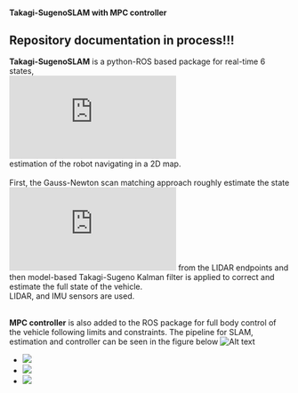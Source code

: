 #### Takagi-SugenoSLAM with MPC controller

## Repository documentation in process!!! 


**Takagi-SugenoSLAM** is a python-ROS based package for real-time 6 states, <br />
![equation](http://www.sciweavers.org/tex2img.php?eq=%5Bv_x%2C%20v_y%2C%20%5Comega%2C%20X%2C%20Y%2C%20%5Ctheta%5D%5ET%0A&bc=White&fc=Black&im=jpg&fs=12&ff=arev&edit=0) 
<br />
estimation of the robot navigating in a 2D map. <br />
<br />
First, the Gauss-Newton scan matching approach roughly estimate the state ![equation](http://www.sciweavers.org/tex2img.php?eq=%5BX%2C%20Y%2C%20%5Ctheta%5D%5ET%0A&bc=White&fc=Black&im=jpg&fs=12&ff=arev&edit=0) from the LIDAR endpoints and then model-based Takagi-Sugeno Kalman filter is applied to correct and estimate the full state of the vehicle. <br />
LIDAR, and IMU sensors are used.<br />
<br />

**MPC controller** is also added to the ROS package for full body control of the vehicle following limits and constraints. The pipeline for SLAM, estimation and controller can be seen in the figure below 
![Alt text](https://i.ibb.co/zsq8ZD6/scheme.png)


- <img src="https://latex.codecogs.com/gif.latex?O_t=\text { Onset event at time bin } t " /> 
- <img src="https://latex.codecogs.com/gif.latex?s=\text { sensor reading }  " /> 
- <img src="https://latex.codecogs.com/gif.latex?P(s | O_t )=\text { Probability of a sensor reading value when sleep onset is observed at a time bin } t " />
